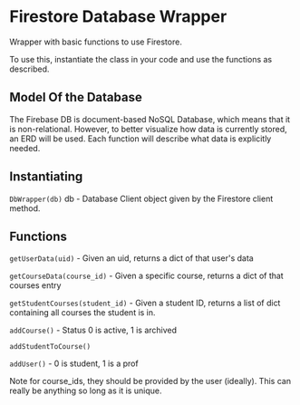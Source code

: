# Firestore Database Wrapper

Wrapper with basic functions to use Firestore.

To use this, instantiate the class in your code and use the functions as described.

## Model Of the Database

The Firebase DB is document-based NoSQL Database, which means that it is non-relational. However, to better visualize how data is currently stored, an ERD will be used. Each function will describe what data is explicitly needed.

## Instantiating

`DbWrapper(db)`
db - Database Client object given by the Firestore client method.

## Functions

`getUserData(uid)` - Given an uid, returns a dict of that user's data

`getCourseData(course_id)` - Given a specific course, returns a dict of that courses entry

`getStudentCourses(student_id)` - Given a student ID, returns a list of dict containing all courses the student is in.

`addCourse()` - Status 0 is active, 1 is archived

`addStudentToCourse()`

`addUser()` - 0 is student, 1 is a prof

Note for course_ids, they should be provided by the user (ideally). This can really be anything so long as it is unique.